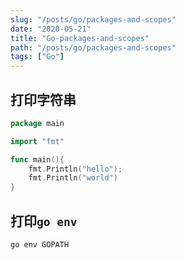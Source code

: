 ```yaml
---
slug: "/posts/go/packages-and-scopes"
date: "2020-05-21"
title: "Go-packages-and-scopes"
path: "/posts/go/packages-and-scopes"
tags: ["Go"]
---
```


## 打印字符串

``` go
package main

import "fmt"

func main(){
    fmt.Println("hello");
    fmt.Println("world")
}
```

## 打印```go env```

``` shell
go env GOPATH
```